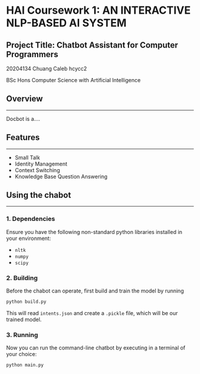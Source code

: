 # HAI Coursework 1: AN INTERACTIVE NLP-BASED AI SYSTEM

## Project Title: Chatbot Assistant for Computer Programmers

20204134 Chuang Caleb hcycc2

BSc Hons Computer Science with Artificial Intelligence

## Overview

---

Docbot is a....

## Features

---

- Small Talk
- Identity Management
- Context Switching
- Knowledge Base Question Answering

## Using the chabot

---

### 1. Dependencies

Ensure you have the following non-standard python libraries installed in your environment:

- `nltk`
- `numpy`
- `scipy`

### 2. Building

Before the chabot can operate, first build and train the model by running

```python
python build.py
```

This will read `intents.json` and create a `.pickle` file, which will be our trained model.

### 3. Running

Now you can run the command-line chatbot by executing in a terminal of your choice:

```python
python main.py
```
